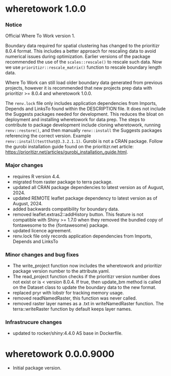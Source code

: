 # wheretowork 1.0.0

### Notice
Official Where To Work version 1. 

Boundary data required for spatial clustering has changed to the prioritizr
8.0.4 format. This includes a better approach for rescaling data to avoid 
numerical issues during optimization. Earlier versions of the package 
recommended the use of the `scales::rescale()` to rescale such data. Now we use 
`prioritizr::rescale_matrix()` function to rescale boundary length data. 

Where To Work can still load older boundary data generated from previous 
projects, however it is recommended that new projects prep data with 
prioritizr >= 8.0.4 and wheretowork 1.0.0.

The `renv.lock` file only includes application dependencies from Imports, Depends 
and LinksTo found within the DESCRIPTION file. It does not include the Suggests 
packages needed for development. This reduces the bloat on deployment and 
installing wheretowork for data prep. The steps to contribute to package 
development include cloning wheretowork, running `renv::restore()`, and then
manually `renv::install` the Suggests packages referencing the correct version.
Example `renv::install(testthat@3.3.2.1.1)`. Gurobi is not a CRAN package. Follow 
the gurobi installation guide found on the prioritizr.net article:
https://prioritizr.net/articles/gurobi_installation_guide.html.

### Major changes
- requires R version 4.4.
- migrated from raster package to terra package.
- updated all CRAN package dependencies to latest version as of August, 2024.
- updated REMOTE leaflet package dependency to latest version as of August, 2024.
- added backwards compatibility for boundary data.
- removed leaflet.extras2::addHistory button. This feature is not compatible with
Shiny >= 1.7.0 when they removed the bundled copy of fontawesome to the 
{fontawesome} package.
- updated licence agreement.
- renv.lock file only records application dependencies from Imports, Depends and
LinksTo

### Minor changes and bug fixes
- The write_project function now includes the wheretowork and prioritizr package 
version number to the attribute.yaml.
- The read_project function checks if the prioritizr version number does 
not exist or is < version 8.0.4. If true, then update_bm method is called 
on the Dataset class to update the boundary data to the new format.
- replaced pryr with lobstr for tracking memory usage.
- removed readNamedRaster, this function was never called. 
- removed raster layer names as a .txt in writeNamedRaster function.
The terra::writeRaster function by default keeps layer names. 

### Infrastrucure changes
- updated to rocker/shiny:4.4.0 AS base in Dockerfile. 

# wheretowork 0.0.0.9000

- Initial package version.
